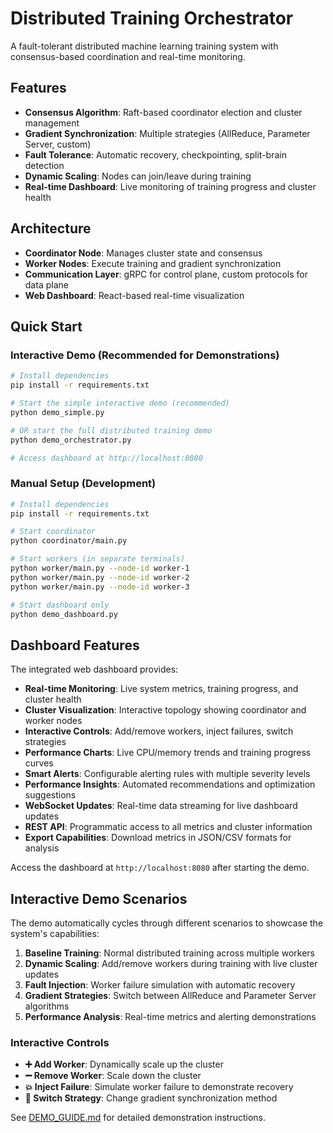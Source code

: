# Distributed Training Orchestrator

A fault-tolerant distributed machine learning training system with consensus-based coordination and real-time monitoring.

## Features

- **Consensus Algorithm**: Raft-based coordinator election and cluster management
- **Gradient Synchronization**: Multiple strategies (AllReduce, Parameter Server, custom)
- **Fault Tolerance**: Automatic recovery, checkpointing, split-brain detection
- **Dynamic Scaling**: Nodes can join/leave during training
- **Real-time Dashboard**: Live monitoring of training progress and cluster health

## Architecture

- **Coordinator Node**: Manages cluster state and consensus
- **Worker Nodes**: Execute training and gradient synchronization
- **Communication Layer**: gRPC for control plane, custom protocols for data plane
- **Web Dashboard**: React-based real-time visualization

## Quick Start

### Interactive Demo (Recommended for Demonstrations)
```bash
# Install dependencies
pip install -r requirements.txt

# Start the simple interactive demo (recommended)
python demo_simple.py

# OR start the full distributed training demo
python demo_orchestrator.py

# Access dashboard at http://localhost:8080
```

### Manual Setup (Development)
```bash
# Install dependencies
pip install -r requirements.txt

# Start coordinator
python coordinator/main.py

# Start workers (in separate terminals)
python worker/main.py --node-id worker-1
python worker/main.py --node-id worker-2
python worker/main.py --node-id worker-3

# Start dashboard only
python demo_dashboard.py
```

## Dashboard Features

The integrated web dashboard provides:

- **Real-time Monitoring**: Live system metrics, training progress, and cluster health
- **Cluster Visualization**: Interactive topology showing coordinator and worker nodes
- **Interactive Controls**: Add/remove workers, inject failures, switch strategies
- **Performance Charts**: Live CPU/memory trends and training progress curves
- **Smart Alerts**: Configurable alerting rules with multiple severity levels
- **Performance Insights**: Automated recommendations and optimization suggestions
- **WebSocket Updates**: Real-time data streaming for live dashboard updates
- **REST API**: Programmatic access to all metrics and cluster information
- **Export Capabilities**: Download metrics in JSON/CSV formats for analysis

Access the dashboard at `http://localhost:8080` after starting the demo.

## Interactive Demo Scenarios

The demo automatically cycles through different scenarios to showcase the system's capabilities:

1. **Baseline Training**: Normal distributed training across multiple workers
2. **Dynamic Scaling**: Add/remove workers during training with live cluster updates
3. **Fault Injection**: Worker failure simulation with automatic recovery
4. **Gradient Strategies**: Switch between AllReduce and Parameter Server algorithms
5. **Performance Analysis**: Real-time metrics and alerting demonstrations

### Interactive Controls
- **➕ Add Worker**: Dynamically scale up the cluster
- **➖ Remove Worker**: Scale down the cluster  
- **💥 Inject Failure**: Simulate worker failure to demonstrate recovery
- **🔄 Switch Strategy**: Change gradient synchronization method

See [DEMO_GUIDE.md](DEMO_GUIDE.md) for detailed demonstration instructions.